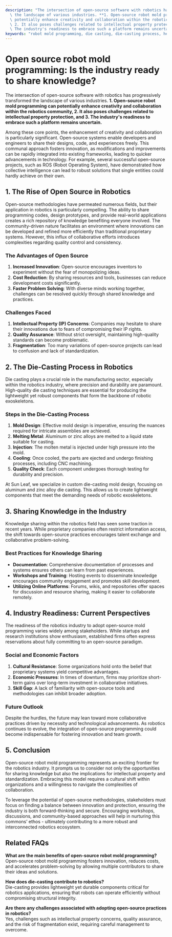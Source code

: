```yaml
---
description: "The intersection of open-source software with robotics has progressively transformed\
  \ the landscape of various industries. **1. Open-source robot mold programming can\
  \ potentially enhance creativity and collaboration within the robotics community,\
  \ 2. It also poses challenges related to intellectual property protection, and 3.\
  \ The industry's readiness to embrace such a platform remains uncertain.** "
keywords: "robot mold programming, die casting, die-casting process, heat dissipation efficiency"
---
```

# Open source robot mold programming: Is the industry ready to share knowledge?

The intersection of open-source software with robotics has progressively transformed the landscape of various industries. **1. Open-source robot mold programming can potentially enhance creativity and collaboration within the robotics community, 2. It also poses challenges related to intellectual property protection, and 3. The industry's readiness to embrace such a platform remains uncertain.** 

Among these core points, the enhancement of creativity and collaboration is particularly significant. Open-source systems enable developers and engineers to share their designs, code, and experiences freely. This communal approach fosters innovation, as modifications and improvements can be rapidly integrated into existing frameworks, leading to quicker advancements in technology. For example, several successful open-source projects, such as ROS (Robot Operating System), have demonstrated how collective intelligence can lead to robust solutions that single entities could hardly achieve on their own.

## **1. The Rise of Open Source in Robotics**

Open-source methodologies have permeated numerous fields, but their application in robotics is particularly compelling. The ability to share programming codes, design prototypes, and provide real-world applications creates a rich repository of knowledge benefiting everyone involved. The community-driven nature facilitates an environment where innovations can be developed and refined more efficiently than traditional proprietary systems. However, this influx of collaborative efforts introduces complexities regarding quality control and consistency. 

### **The Advantages of Open Source**

1. **Increased Innovation**: Open-source encourages inventors to experiment without the fear of monopolizing ideas.
2. **Cost Reduction**: By sharing resources and tools, businesses can reduce development costs significantly.
3. **Faster Problem Solving**: With diverse minds working together, challenges can be resolved quickly through shared knowledge and practices.

### **Challenges Faced**

1. **Intellectual Property (IP) Concerns**: Companies may hesitate to share their innovations due to fears of compromising their IP rights.
2. **Quality Assurance**: Without strict oversight, maintaining high-quality standards can become problematic.
3. **Fragmentation**: Too many variations of open-source projects can lead to confusion and lack of standardization.

## **2. The Die-Casting Process in Robotics**

Die casting plays a crucial role in the manufacturing sector, especially within the robotics industry, where precision and durability are paramount. High-quality die casting techniques are essential for producing the lightweight yet robust components that form the backbone of robotic exoskeletons.

### **Steps in the Die-Casting Process**

1. **Mold Design**: Effective mold design is imperative, ensuring the nuances required for intricate assemblies are achieved.
2. **Melting Metal**: Aluminum or zinc alloys are melted to a liquid state suitable for casting.
3. **Injection**: The molten metal is injected under high pressure into the mold.
4. **Cooling**: Once cooled, the parts are ejected and undergo finishing processes, including CNC machining.
5. **Quality Check**: Each component undergoes thorough testing for durability and precision.

At Sun Leaf, we specialize in custom die-casting mold design, focusing on aluminum and zinc alloy die casting. This allows us to create lightweight components that meet the demanding needs of robotic exoskeletons.

## **3. Sharing Knowledge in the Industry**

Knowledge sharing within the robotics field has seen some traction in recent years. While proprietary companies often restrict information access, the shift towards open-source practices encourages talent exchange and collaborative problem-solving. 

### **Best Practices for Knowledge Sharing**

- **Documentation**: Comprehensive documentation of processes and systems ensures others can learn from past experiences.
- **Workshops and Training**: Hosting events to disseminate knowledge encourages community engagement and promotes skill development.
- **Utilizing Online Platforms**: Forums, wikis, and repositories offer spaces for discussion and resource sharing, making it easier to collaborate remotely.

## **4. Industry Readiness: Current Perspectives**

The readiness of the robotics industry to adopt open-source mold programming varies widely among stakeholders. While startups and research institutions show enthusiasm, established firms often express reservations about fully committing to an open-source paradigm.

### **Social and Economic Factors**

1. **Cultural Resistance**: Some organizations hold onto the belief that proprietary systems yield competitive advantages.
2. **Economic Pressures**: In times of downturn, firms may prioritize short-term gains over long-term investment in collaborative initiatives.
3. **Skill Gap**: A lack of familiarity with open-source tools and methodologies can inhibit broader adoption.

### **Future Outlook**

Despite the hurdles, the future may lean toward more collaborative practices driven by necessity and technological advancements. As robotics continues to evolve, the integration of open-source programming could become indispensable for fostering innovation and team growth.

## **5. Conclusion**

Open-source robot mold programming represents an exciting frontier for the robotics industry. It prompts us to consider not only the opportunities for sharing knowledge but also the implications for intellectual property and standardization. Embracing this model requires a cultural shift within organizations and a willingness to navigate the complexities of collaboration.

To leverage the potential of open-source methodologies, stakeholders must focus on finding a balance between innovation and protection, ensuring the industry is both forward-thinking and secure. Encouraging workshops, discussions, and community-based approaches will help in nurturing this commons’ ethos - ultimately contributing to a more robust and interconnected robotics ecosystem.

## **Related FAQs**

**What are the main benefits of open-source robot mold programming?**  
Open-source robot mold programming fosters innovation, reduces costs, and accelerates problem-solving by allowing multiple contributors to share their ideas and solutions.

**How does die-casting contribute to robotics?**  
Die-casting provides lightweight yet durable components critical for robotics applications, ensuring that robots can operate efficiently without compromising structural integrity.

**Are there any challenges associated with adopting open-source practices in robotics?**  
Yes, challenges such as intellectual property concerns, quality assurance, and the risk of fragmentation exist, requiring careful management to overcome.
